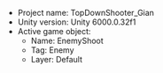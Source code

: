 <!-- UNITY CODE ASSIST INSTRUCTIONS START -->
- Project name: TopDownShooter_Gian
- Unity version: Unity 6000.0.32f1
- Active game object:
  - Name: EnemyShoot
  - Tag: Enemy
  - Layer: Default
<!-- UNITY CODE ASSIST INSTRUCTIONS END -->